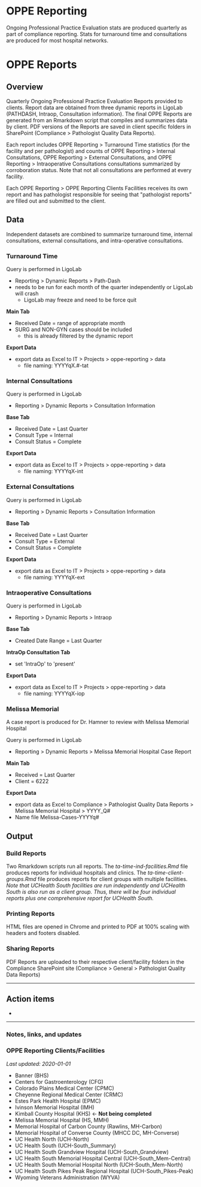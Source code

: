 # OPPE Reporting

Ongoing Professional Practice Evaluation stats are produced quarterly as 
part of compliance reporting. Stats for turnaround time and consultations 
are produced for most hospital networks.

# OPPE Reports

## Overview

Quarterly Ongoing Professional Practice Evaluation Reports provided to clients. Report data are obtained from three dynamic reports in LigoLab (PATHDASH, Intraop, Consultation information). The final OPPE Reports are generated from an Rmarkdown script that compiles and summarizes data by client. PDF versions of the Reports are saved in client specific folders in SharePoint (Compliance > Pathologist Quality Data Reports).

Each report includes OPPE Reporting > Turnaround Time statistics (for the facility and per pathologist) and counts of OPPE Reporting > Internal Consultations, OPPE Reporting > External Consultations, and OPPE Reporting > Intraoperative Consultations consultations summarized by corroboration status. Note that not all consultations are performed at every facility.

Each OPPE Reporting > OPPE Reporting Clients Facilities receives its own report and has pathologist responsible for seeing that "pathologist reports" are filled out and submitted to the client.

## Data

Independent datasets are combined to summarize turnaround time, internal consultations, external consultations, and intra-operative consultations.

### Turnaround Time

Query is performed in LigoLab 

- Reporting > Dynamic Reports > Path-Dash
- needs to be run for each month of the quarter independently or LigoLab will crash
    - LigoLab may freeze and need to be force quit

**Main Tab**

- Received Date = range of appropriate month
- SURG and NON-GYN cases should be included
    - this is already filtered by the dynamic report

**Export Data**

- export data as Excel to IT > Projects > oppe-reporting > data
    - file naming: YYYYqX.#-tat

### Internal Consultations

Query is performed in LigoLab

- Reporting > Dynamic Reports > Consultation Information

**Base Tab**

- Received Date = Last Quarter
- Consult Type = Internal
- Consult Status = Complete

**Export Data**

- export data as Excel to IT > Projects > oppe-reporting > data
    - file naming: YYYYqX-int

### **External** Consultations

Query is performed in LigoLab

- Reporting > Dynamic Reports > Consultation Information

**Base Tab**

- Received Date = Last Quarter
- Consult Type = External
- Consult Status = Complete

**Export Data**

- export data as Excel to IT > Projects > oppe-reporting > data
    - file naming: YYYYqX-ext

### Intraoperative Consultations

Query is performed in LigoLab

- Reporting > Dynamic Reports > Intraop

**Base Tab**

- Created Date Range = Last Quarter

**IntraOp Consultation Tab**

- set 'IntraOp' to 'present'

**Export Data**

- export data as Excel to IT > Projects > oppe-reporting > data
    - file naming: YYYYqX-iop

### Melissa Memorial

A case report is produced for Dr. Hamner to review with Melissa Memorial Hospital

Query is performed in LigoLab

- Reporting > Dynamic Reports > Melissa Memorial Hospital Case Report

**Main Tab**

- Received = Last Quarter
- Client = 6222

**Export Data**

- export data as Excel to Compliance > Pathologist Quality Data Reports > Melissa Memorial Hospital > YYYY_Q#
- Name file Melissa-Cases-YYYYq#

## Output

### Build Reports

Two Rmarkdown scripts run all reports. The *ta-time-ind-facilities.Rmd* file produces reports for individual hospitals and clinics. The *ta-time-client-groups.Rmd* file produces reports for client groups with multiple facilities. *Note that UCHealth South facilities are run independently and UCHealth South is also run as a client group. Thus, there will be four individual reports plus one comprehensive report for UCHealth South.*

### Printing Reports

HTML files are opened in Chrome and printed to PDF at 100% scaling with headers and footers disabled.

### Sharing Reports

PDF Reports are uploaded to their respective client/facility folders in the Compliance SharePoint site (Compliance > General > Pathologist Quality Data Reports)

---

## Action items

- 

---

### Notes, links, and updates

### OPPE Reporting Clients/Facilities

*Last updated: 2020-01-01*

- Banner (BHS)
- Centers for Gastroenterology (CFG)
- Colorado Plains Medical Center (CPMC)
- Cheyenne Regional Medical Center (CRMC)
- Estes Park Health Hospital (EPMC)
- Ivinson Memorial Hospital (IMH)
- Kimball County Hospital (KHS) ← **Not being completed**
- Melissa Memorial Hospital (HS, MMH)
- Memorial Hospital of Carbon County (Rawlins, MH-Carbon)
- Memorial Hospital of Converse County (MHCC DC, MH-Converse)
- UC Health North (UCH-North)
- UC Health South (UCH-South_Summary)
- UC Health South Grandview Hospital (UCH-South_Grandview)
- UC Health South Memorial Hospital Central (UCH-South_Mem-Central)
- UC Health South Memorial Hospital North (UCH-South_Mem-North)
- UC Health South Pikes Peak Regional Hospital (UCH-South_Pikes-Peak)
- Wyoming Veterans Administration (WYVA)